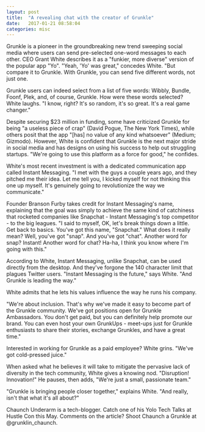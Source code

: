 ```yaml
---
layout: post
title:  "A revealing chat with the creator of Grunkle"
date:   2017-01-21 08:58:04
categories: misc
---
```


Grunkle is a pioneer in the groundbreaking new trend sweeping social media where users can send pre-selected one-word messages to each other. CEO Grant White describes it as a "funkier, more diverse" version of the popular app "Yo".
"Yeah, 'Yo' was great," concedes White. "But compare it to Grunkle. With Grunkle, you can send five different words, not just one.

Grunkle users can indeed select from a list of five words: Wibbly, Bundle, Foonf, Plek, and, of course, Grunkle. How were these words selected? White laughs. "I know, right? It's so random, it's so great. It's a real game changer."

Despite securing $23 million in funding, some have criticized Grunkle for being "a useless piece of crap" (David Pogue, The New York Times), while others posit that the app "[has] no value of any kind whatsoever" (Medium; Gizmodo). However, White is confident that Grunkle is the next major stride in social media and has designs on using his success to help out struggling startups. "We're going to use this platform as a force for good," he confides.

White's most recent investment is with a dedicated communication app called Instant Messaging. "I met with the guys a couple years ago, and they pitched me their idea. Let me tell you, I kicked myself for not thinking this one up myself. It's genuinely going to revolutionize the way we communicate."

Founder Branson Furby takes credit for Instant Messaging's name, explaining that the goal was simply to achieve the same kind of catchiness that rocketed companies like Snapchat - Instant Messaging's top competitor - to the big leagues. "I said to myself, OK, let's break things down a little. Get back to basics. You've got this name, "Snapchat." What does it really mean? Well, you've got "snap". And you've got "chat". Another word for snap? Instant! Another word for chat? Ha-ha, I think you know where I'm going with this."

According to White, Instant Messaging, unlike Snapchat, can be used directly from the desktop. And they've forgone the
140 character limit that plagues Twitter users. "Instant Messaging is the future," says White. "And Grunkle is leading the way."

White admits that he lets his values influence the way he runs his company.

"We're about inclusion. That's why we've made it easy to become part of the Grunkle community. We've got positions open
for Grunkle Ambassadors. You don't get paid, but you can definitely help promote our brand. You can even host your own
GrunkUps - meet-ups just for Grunkle enthusiasts to share their stories, exchange Grunkles, and have a great time."

Interested in working for Grunkle as a paid employee? White grins. "We've got cold-pressed juice."

When asked what he believes it will take to mitigate the pervasive lack of diversity in the tech community,
White gives a knowing nod. "Disruption! Innovation!" He pauses, then adds, "We're just a small, passionate team."

"Grunkle is bringing people closer together," explains White. "And really, isn't that what it's all about?"

Chaunch Underarm is a tech-blogger. Catch one of his Yolo Tech Talks at Hustle Con this May.
Comments on the article? Shoot Chaunch a Grunkle at @grunklin_chaunch.
